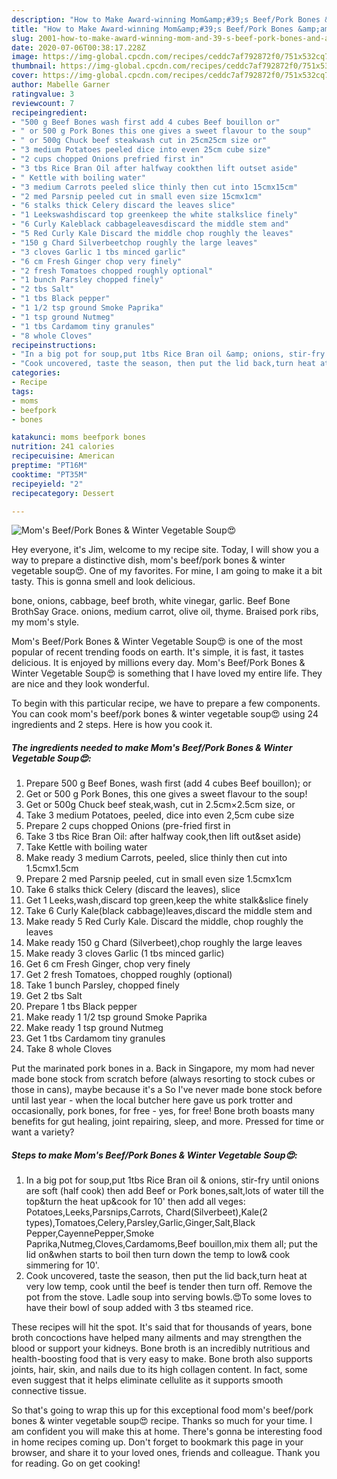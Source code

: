 ```yaml
---
description: "How to Make Award-winning Mom&amp;#39;s Beef/Pork Bones &amp;amp; Winter Vegetable Soup😍"
title: "How to Make Award-winning Mom&amp;#39;s Beef/Pork Bones &amp;amp; Winter Vegetable Soup😍"
slug: 2001-how-to-make-award-winning-mom-and-39-s-beef-pork-bones-and-amp-winter-vegetable-soup
date: 2020-07-06T00:38:17.228Z
image: https://img-global.cpcdn.com/recipes/ceddc7af792872f0/751x532cq70/moms-beefpork-bones-winter-vegetable-soup😍-recipe-main-photo.jpg
thumbnail: https://img-global.cpcdn.com/recipes/ceddc7af792872f0/751x532cq70/moms-beefpork-bones-winter-vegetable-soup😍-recipe-main-photo.jpg
cover: https://img-global.cpcdn.com/recipes/ceddc7af792872f0/751x532cq70/moms-beefpork-bones-winter-vegetable-soup😍-recipe-main-photo.jpg
author: Mabelle Garner
ratingvalue: 3
reviewcount: 7
recipeingredient:
- "500 g Beef Bones wash first add 4 cubes Beef bouillon or"
- " or 500 g Pork Bones this one gives a sweet flavour to the soup"
- " or 500g Chuck beef steakwash cut in 25cm25cm size or"
- "3 medium Potatoes peeled dice into even 25cm cube size"
- "2 cups chopped Onions prefried first in"
- "3 tbs Rice Bran Oil after halfway cookthen lift outset aside"
- " Kettle with boiling water"
- "3 medium Carrots peeled slice thinly then cut into 15cmx15cm"
- "2 med Parsnip peeled cut in small even size 15cmx1cm"
- "6 stalks thick Celery discard the leaves slice"
- "1 Leekswashdiscard top greenkeep the white stalkslice finely"
- "6 Curly Kaleblack cabbageleavesdiscard the middle stem and"
- "5 Red Curly Kale Discard the middle chop roughly the leaves"
- "150 g Chard Silverbeetchop roughly the large leaves"
- "3 cloves Garlic 1 tbs minced garlic"
- "6 cm Fresh Ginger chop very finely"
- "2 fresh Tomatoes chopped roughly optional"
- "1 bunch Parsley chopped finely"
- "2 tbs Salt"
- "1 tbs Black pepper"
- "1 1/2 tsp ground Smoke Paprika"
- "1 tsp ground Nutmeg"
- "1 tbs Cardamom tiny granules"
- "8 whole Cloves"
recipeinstructions:
- "In a big pot for soup,put 1tbs Rice Bran oil &amp; onions, stir-fry until onions are soft (half cook) then add Beef or Pork bones,salt,lots of water till the top&amp;turn the heat up&amp;cook for 10&#39; then add all veges: Potatoes,Leeks,Parsnips,Carrots, Chard(Silverbeet),Kale(2 types),Tomatoes,Celery,Parsley,Garlic,Ginger,Salt,Black Pepper,CayennePepper,Smoke Paprika,Nutmeg,Cloves,Cardamoms,Beef bouillon,mix them all; put the lid on&amp;when starts to boil then turn down the temp to low&amp; cook simmering for 10&#39;."
- "Cook uncovered, taste the season, then put the lid back,turn heat at very low temp, cook until the beef is tender then turn off. Remove the pot from the stove. Ladle soup into serving bowls.😍To some loves to have their bowl of soup added with 3 tbs steamed rice."
categories:
- Recipe
tags:
- moms
- beefpork
- bones

katakunci: moms beefpork bones 
nutrition: 241 calories
recipecuisine: American
preptime: "PT16M"
cooktime: "PT35M"
recipeyield: "2"
recipecategory: Dessert

---
```



![Mom&#39;s Beef/Pork Bones &amp; Winter Vegetable Soup😍](https://img-global.cpcdn.com/recipes/ceddc7af792872f0/751x532cq70/moms-beefpork-bones-winter-vegetable-soup😍-recipe-main-photo.jpg)

Hey everyone, it's Jim, welcome to my recipe site. Today, I will show you a way to prepare a distinctive dish, mom&#39;s beef/pork bones &amp; winter vegetable soup😍. One of my favorites. For mine, I am going to make it a bit tasty. This is gonna smell and look delicious.

bone, onions, cabbage, beef broth, white vinegar, garlic. Beef Bone BrothSay Grace. onions, medium carrot, olive oil, thyme. Braised pork ribs, my mom&#39;s style.

Mom&#39;s Beef/Pork Bones &amp; Winter Vegetable Soup😍 is one of the most popular of recent trending foods on earth. It's simple, it is fast, it tastes delicious. It is enjoyed by millions every day. Mom&#39;s Beef/Pork Bones &amp; Winter Vegetable Soup😍 is something that I have loved my entire life. They are nice and they look wonderful.


To begin with this particular recipe, we have to prepare a few components. You can cook mom&#39;s beef/pork bones &amp; winter vegetable soup😍 using 24 ingredients and 2 steps. Here is how you cook it.

<!--inarticleads1-->

##### The ingredients needed to make Mom&#39;s Beef/Pork Bones &amp; Winter Vegetable Soup😍:

1. Prepare 500 g Beef Bones, wash first (add 4 cubes Beef bouillon); or
1. Get  or 500 g Pork Bones, this one gives a sweet flavour to the soup!
1. Get  or 500g Chuck beef steak,wash, cut in 2.5cm×2.5cm size, or
1. Take 3 medium Potatoes, peeled, dice into even 2,5cm cube size
1. Prepare 2 cups chopped Onions (pre-fried first in
1. Take 3 tbs Rice Bran Oil: after halfway cook,then lift out&amp;set aside)
1. Take  Kettle with boiling water
1. Make ready 3 medium Carrots, peeled, slice thinly then cut into 1.5cmx1.5cm
1. Prepare 2 med Parsnip peeled, cut in small even size 1.5cmx1cm
1. Take 6 stalks thick Celery (discard the leaves), slice
1. Get 1 Leeks,wash,discard top green,keep the white stalk&amp;slice finely
1. Take 6 Curly Kale(black cabbage)leaves,discard the middle stem and
1. Make ready 5 Red Curly Kale. Discard the middle, chop roughly the leaves
1. Make ready 150 g Chard (Silverbeet),chop roughly the large leaves
1. Make ready 3 cloves Garlic (1 tbs minced garlic)
1. Get 6 cm Fresh Ginger, chop very finely
1. Get 2 fresh Tomatoes, chopped roughly (optional)
1. Take 1 bunch Parsley, chopped finely
1. Get 2 tbs Salt
1. Prepare 1 tbs Black pepper
1. Make ready 1 1/2 tsp ground Smoke Paprika
1. Make ready 1 tsp ground Nutmeg
1. Get 1 tbs Cardamom tiny granules
1. Take 8 whole Cloves


Put the marinated pork bones in a. Back in Singapore, my mom had never made bone stock from scratch before (always resorting to stock cubes or those in cans), maybe because it&#39;s a So I&#39;ve never made bone stock before until last year - when the local butcher here gave us pork trotter and occasionally, pork bones, for free - yes, for free! Bone broth boasts many benefits for gut healing, joint repairing, sleep, and more. Pressed for time or want a variety? 

<!--inarticleads2-->

##### Steps to make Mom&#39;s Beef/Pork Bones &amp; Winter Vegetable Soup😍:

1. In a big pot for soup,put 1tbs Rice Bran oil &amp; onions, stir-fry until onions are soft (half cook) then add Beef or Pork bones,salt,lots of water till the top&amp;turn the heat up&amp;cook for 10&#39; then add all veges: Potatoes,Leeks,Parsnips,Carrots, Chard(Silverbeet),Kale(2 types),Tomatoes,Celery,Parsley,Garlic,Ginger,Salt,Black Pepper,CayennePepper,Smoke Paprika,Nutmeg,Cloves,Cardamoms,Beef bouillon,mix them all; put the lid on&amp;when starts to boil then turn down the temp to low&amp; cook simmering for 10&#39;.
1. Cook uncovered, taste the season, then put the lid back,turn heat at very low temp, cook until the beef is tender then turn off. Remove the pot from the stove. Ladle soup into serving bowls.😍To some loves to have their bowl of soup added with 3 tbs steamed rice.


These recipes will hit the spot. It&#39;s said that for thousands of years, bone broth concoctions have helped many ailments and may strengthen the blood or support your kidneys. Bone broth is an incredibly nutritious and health-boosting food that is very easy to make. Bone broth also supports joints, hair, skin, and nails due to its high collagen content. In fact, some even suggest that it helps eliminate cellulite as it supports smooth connective tissue. 

So that's going to wrap this up for this exceptional food mom&#39;s beef/pork bones &amp; winter vegetable soup😍 recipe. Thanks so much for your time. I am confident you will make this at home. There's gonna be interesting food in home recipes coming up. Don't forget to bookmark this page in your browser, and share it to your loved ones, friends and colleague. Thank you for reading. Go on get cooking!
